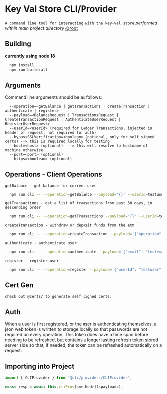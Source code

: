 # Key Val Store CLI/Provider

`A command line tool for interacting with the key-val store`
*performed within main project directory* [@root](../)


## Building

**currently using node 18**

```bash
  npm install
  npm run build:all
```


## Arguments

Command line arguments should be as follows:

```
  --operation=<getBalance | getTransactions | createTransaction | authenticate | register>
  --payload=<BalanceRequest | TransactionsRequest | CreateTransactionRequest | AuthenticateUserRequest | RegisterUserRequest>
  --userId=<userId> (required for Ledger Transactions, injected in header of request, not required for auth)
  --bypassSSLVerification=<boolean> (optional, only for self signed certs) --> this is required locally for testing
  --host=<host> (optional)  --> this will resolve to hostname of machine otherwise
  --port=<port> (optional)
  --https=<boolean> (optional)
```

## Operations - Client Operations

`getBalance - get balance for current user`
```bash
  npm run cli -- --operation=getBalance --payload='{}' --userId=testuser --bypassSSLVerification=true
```

`getTransactions - get a list of transactions from past 30 days, in descending order`
```bash
  npm run cli -- --operation=getTransactions --payload='{}' --userId=testuser --bypassSSLVerification=true
```

`createTransaction - withdraw or deposit funds from the atm`
```bash
  npm run cli -- --operation=createTransaction --payload='{"operation": "deposit","transactionSize": 1000}' --userId=testuser --bypassSSLVerification=true
```

`authenticate - authenticate user`
```bash
  npm run cli -- --operation=authenticate --payload='{"email": "testemail","password": "testpass"}' --bypassSSLVerification=true
```

`register - register user`
```bash
  npm run cli -- --operation=register --payload='{"userId": "testuser","email": "testemail","password": "testpass","phone": "1234567890"}' --bypassSSLVerification=true
```


## Cert Gen

`check out @certs/ to generate self signed certs.`


## Auth

When a user is first registered, or the user is authenticating themselves, a json web token is written to storage locally so that passwords are not required on every operation.
This token does have a time span before needing to be refreshed, but contains a longer lasting refresh token stored server side so that, if needed, the token can be refreshed automatically on a request.


## Importing into Project

```ts
import { CLIProvider } from '@cli/providers/CLIProvider';

const resp = await this.cliProv[<method>](<payload>);
```